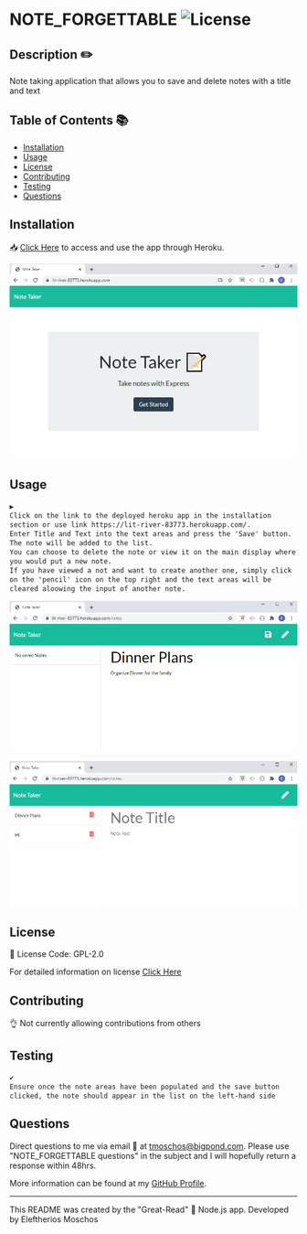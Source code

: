 # NOTE_FORGETTABLE ![License](https://img.shields.io/static/v1?label=Licesne&message=GPL-2.0&color=green)
  

  ## Description ✏️
  
  Note taking application that allows you to save and delete notes with a title and text
  
  ## Table of Contents 📚
  
  * [Installation](#installation)
  * [Usage](#usage)
  * [License](#license)
  * [Contributing](#Contributing)
  * [Testing](#Testing)
  * [Questions](#Questions)
  
  ## Installation 

  📥 
  [Click Here](https://lit-river-83773.herokuapp.com/) to access and use the app through Heroku. 
  

![Home Page of the Note App](./Develop/public/assets/pics/homepage.PNG)

  ## Usage 

  ```
  ▶️ 
  Click on the link to the deployed heroku app in the installation section or use link https://lit-river-83773.herokuapp.com/.
  Enter Title and Text into the text areas and press the 'Save' button.  The note will be added to the list.  
  You can choose to delete the note or view it on the main display where you would put a new note.  
  If you have viewed a not and want to create another one, simply click on the 'pencil' icon on the top right and the text areas will be cleared aloowing the input of another note.
  ```
![Enter Note app in action!](./Develop/public/assets/pics/enterNote.PNG)

![Save Note app in action!](./Develop/public/assets/pics/saveNotes.PNG)

  ## License 
  
  📜 License Code: GPL-2.0

  For detailed information on license [Click Here](https://opensource.org/licenses/GPL-2.0)
  
  ## Contributing
  
  👌 
  Not currently allowing contributions from others
  
  ## Testing 

  ```
  ✔️ 
  Ensure once the note areas have been populated and the save button clicked, the note should appear in the list on the left-hand side
  ```

  ## Questions 
  
  Direct questions to me via email 📧 at [tmoschos@bigpond.com](tmoschos@bigpond.com).  Please use "NOTE_FORGETTABLE questions" in the subject and I will hopefully return a response within 48hrs.

  More information can be found at my [GitHub Profile](https://github.com/EMoschos).
  
---
This README was created by the "Great-Read" 📝 Node.js app.  Developed by Eleftherios Moschos
